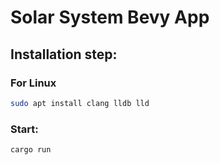 # Solar System Bevy App

## Installation step:

### For Linux

```bash
sudo apt install clang lldb lld
```

### Start:

```bash
cargo run
```
